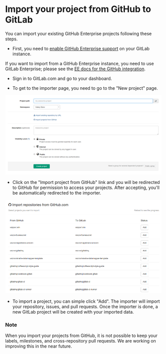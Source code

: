 # Import your project from GitHub to GitLab

You can import your existing GitHub Enterprise projects following these steps.

* First, you need to [enable GitHub Enterprise support](http://doc.gitlab.com/ee/integration/github.html) on your GitLab instance.

If you want to import from a GitHub Enterprise instance, you need to use GitLab Enterprise; please see the [EE docs for the GitHub integration](http://doc.gitlab.com/ee/integration/github.html).

* Sign in to GitLab.com and go to your dashboard.

* To get to the importer page, you need to go to the "New project" page.

![New project page](github_importer/new_project_page.png)

* Click on the "Import project from GitHub" link and you will be redirected to GitHub for permission to access your projects. After accepting, you'll be automatically redirected to the importer.

![Importer page](github_importer/importer.png)

* To import a project, you can simple click "Add". The importer will import your repository, issues, and pull requests. Once the importer is done, a new GitLab project will be created with your imported data.

### Note
When you import your projects from GitHub, it is not possible to keep your labels, milestones, and cross-repository pull requests. We are working on improving this in the near future.
